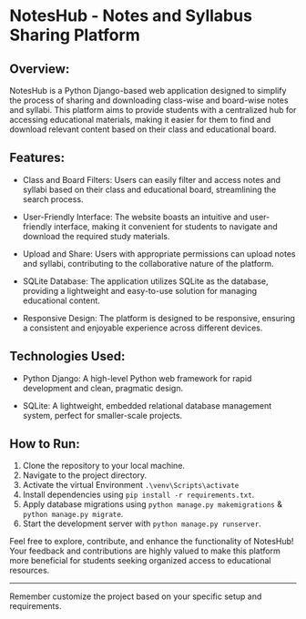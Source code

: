 # NotesHub - Notes and Syllabus Sharing Platform

## Overview:

NotesHub is a Python Django-based web application designed to simplify the process of sharing and downloading class-wise and board-wise notes and syllabi. This platform aims to provide students with a centralized hub for accessing educational materials, making it easier for them to find and download relevant content based on their class and educational board.

## Features:

- Class and Board Filters: Users can easily filter and access notes and syllabi based on their class and educational board, streamlining the search process.

- User-Friendly Interface: The website boasts an intuitive and user-friendly interface, making it convenient for students to navigate and download the required study materials.

- Upload and Share: Users with appropriate permissions can upload notes and syllabi, contributing to the collaborative nature of the platform.

- SQLite Database: The application utilizes SQLite as the database, providing a lightweight and easy-to-use solution for managing educational content.

- Responsive Design: The platform is designed to be responsive, ensuring a consistent and enjoyable experience across different devices.

## Technologies Used:

- Python Django: A high-level Python web framework for rapid development and clean, pragmatic design.

- SQLite: A lightweight, embedded relational database management system, perfect for smaller-scale projects.

## How to Run:

1. Clone the repository to your local machine.
2. Navigate to the project directory.
3. Activate the virtual Environment `.\venv\Scripts\activate`
4. Install dependencies using `pip install -r requirements.txt`.
5. Apply database migrations using `python manage.py makemigrations` & `python manage.py migrate`.
6. Start the development server with `python manage.py runserver`.

Feel free to explore, contribute, and enhance the functionality of NotesHub! Your feedback and contributions are highly valued to make this platform more beneficial for students seeking organized access to educational resources.

---

Remember customize the project based on your specific setup and requirements.
